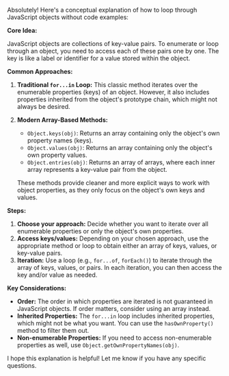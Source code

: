 Absolutely! Here's a conceptual explanation of how to loop through JavaScript objects without code examples:

**Core Idea:**

JavaScript objects are collections of key-value pairs. To enumerate or loop through an object, you need to access each of these pairs one by one. The key is like a label or identifier for a value stored within the object.

**Common Approaches:**

1. **Traditional `for...in` Loop:** This classic method iterates over the enumerable properties (keys) of an object. However, it also includes properties inherited from the object's prototype chain, which might not always be desired.

2. **Modern Array-Based Methods:**

   - `Object.keys(obj)`: Returns an array containing only the object's own property names (keys).
   - `Object.values(obj)`: Returns an array containing only the object's own property values.
   - `Object.entries(obj)`: Returns an array of arrays, where each inner array represents a key-value pair from the object.

   These methods provide cleaner and more explicit ways to work with object properties, as they only focus on the object's own keys and values.

**Steps:**

1. **Choose your approach:** Decide whether you want to iterate over all enumerable properties or only the object's own properties.
2. **Access keys/values:** Depending on your chosen approach, use the appropriate method or loop to obtain either an array of keys, values, or key-value pairs.
3. **Iteration:** Use a loop (e.g., `for...of`, `forEach()`) to iterate through the array of keys, values, or pairs. In each iteration, you can then access the key and/or value as needed.

**Key Considerations:**

- **Order:** The order in which properties are iterated is not guaranteed in JavaScript objects. If order matters, consider using an array instead.
- **Inherited Properties:** The `for...in` loop includes inherited properties, which might not be what you want. You can use the `hasOwnProperty()` method to filter them out.
- **Non-enumerable Properties:** If you need to access non-enumerable properties as well, use `Object.getOwnPropertyNames(obj)`.

I hope this explanation is helpful! Let me know if you have any specific questions.
